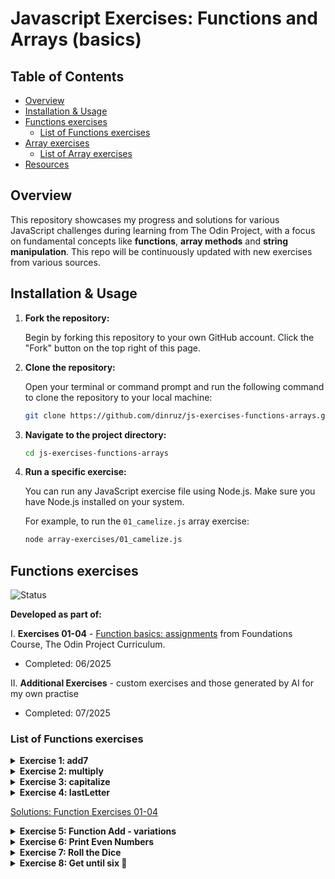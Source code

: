 # Javascript Exercises: Functions and Arrays (basics)

## Table of Contents

- [Overview](#overview)
- [Installation & Usage](#installation--usage)
- [Functions exercises](#functions-exercises)
  - [List of Functions exercises](#list-of-functions-exercises)
- [Array exercises](#array-exercises)
  - [List of Array exercises](#list-of-array-exercises)
- [Resources](#resources)

## Overview

This repository showcases my progress and solutions for various JavaScript challenges during learning from The Odin Project, with a focus on fundamental concepts like **functions**, **array methods** and **string manipulation**. This repo will be continuously updated with new exercises from various sources.

## Installation & Usage

1.  **Fork the repository:**

    Begin by forking this repository to your own GitHub account. Click the "Fork" button on the top right of this page.

2.  **Clone the repository:**

    Open your terminal or command prompt and run the following command to clone the repository to your local machine:

    ```bash
    git clone https://github.com/dinruz/js-exercises-functions-arrays.git
    ```

3.  **Navigate to the project directory:**

    ```bash
    cd js-exercises-functions-arrays
    ```

4.  **Run a specific exercise:**

    You can run any JavaScript exercise file using Node.js. Make sure you have Node.js installed on your system.

    For example, to run the `01_camelize.js` array exercise:

    ```bash
    node array-exercises/01_camelize.js
    ```

## Functions exercises 

![Status](https://img.shields.io/badge/Status-Complete-brightgreen)

  **Developed as part of:** 
  
 I.  **Exercises 01-04** - [Function basics: assignments](https://www.theodinproject.com/lessons/foundations-function-basics#assignment) from Foundations Course, The Odin Project Curriculum.

   *  Completed:  06/2025

II. **Additional Exercises** - custom exercises and those generated by AI for my own practise

   * Completed: 07/2025


### List of Functions exercises

<details>
  <summary><strong>Exercise 1: add7</strong></summary>

  Write a function called **add7** that takes one number and returns that number + 7.
  Write function and test the output with *console.log*.

</details>

<details>
  <summary><strong>Exercise 2: multiply</strong></summary>

Write a function called **multiply** that takes 2 numbers and returns their product.
Write function and test the output with *console.log*.

</details>

<details>
  <summary><strong>Exercise 3: capitalize</strong></summary>

Write a function called **capitalize** that takes a string and returns that string with only the first letter capitalized. 
Make sure that it can take strings that are lowercase, UPPERCASE or BoTh.

</details>

<details>
  <summary><strong>Exercise 4: lastLetter </strong></summary>
  

Write a function called **lastLetter** that takes a string and returns the very last letter of that string: lastLetter("abcd") should return "d".  
  
</details>

[Solutions: Function Exercises 01-04](./functions-exercises/basicFunctions.js)

<details>
  <summary><strong>Exercise 5: Function Add - variations </strong></summary>
  
I. Write a function `add(num1, num2)` that returns the result. Use only 'return'.

II. Write similar function `addStore(num3,num4)` and store the result in a new variable 'total'. Print the value of the total variable to the console.

III. Write this function as arrow function - `addArrow(num5,num6)`.

 [Solution: fnAdd.js](./functions-exercises/05_fnAdd.js) 

</details>

<details>
  <summary><strong>Exercise 6: Print Even Numbers</strong></summary>
  
Write a function `printEvenNumbers(start, end)`.

Within this function, use a `for loop` to print all even numbers between start and end (inclusive of start and end if they are even). Finally, call the function with the range 1-15.

 [Solution: fnPrintEven.js](./functions-exercises/06_fnPrintEven.js) 

</details>

<details>
  <summary><strong>Exercise 7: Roll the Dice</strong></summary>
  
Write a function `getDiceNumber(time)`. Argument represents the total number of times a standard dice should be rolled. Print the roll's sequence number and the result of that roll to the console (e.g., "1. dice number is: 3" etc.).

Call the function which should roll the dice 8 times.

 [Solution: rollDice.js](./functions-exercises/07_rollDice.js) 

</details>

<details>
  <summary><strong>Exercise 8: Get until six 🎲</strong></summary>
  
Write a function `getUntilSix` and call it.

It should simulate rolling a die repeatedly until the number 6 is rolled.

 [Solution: getUntilSix.js](./functions-exercises/08_getUntilSix.js) 


## Array Exercises

  ![Status](https://img.shields.io/badge/Status-Complete-brightgreen)

  **Developed as part of:** The Odin Project assignment, challenges sourced from [javascript.info](https://javascript.info/array-methods#tasks).

  **Creation Date:** 16-07-2025

  **Completion Date:** 23-07-2025


### List of Array exercises

<details>
  <summary><strong>Exercise 1: Camelize()</strong></summary>

  Write the function `camelize(str)` that changes dash-separated words like “my-short-string” into camel-cased “myShortString”. 
    
  That is: removes all dashes, each word after dash becomes uppercased. Examples:

```javascript
camelize("background-color") == 'backgroundColor';
camelize("list-style-image") == 'listStyleImage';
camelize("-webkit-transition") == 'WebkitTransition';
```


[Solution: Camelize.js](./array-exercises/01_camelize.js)

</details>

<details>
  <summary><strong>Exercise 2: Filter range</strong></summary>


  Write a function `filterRange(arr, a, b)` that gets an array `arr`, looks for elements with values higher or equal to a and lower or equal to b and return a result as an array.
  For instance:

```javascript
let arr = [5, 3, 8, 1];
let filtered = filterRange(arr, 1, 4);
alert( filtered ); // 3,1 (matching values)
// alert( arr ); // 5,3,8,1 (not modified)
```


[Solution: filterRange.js](./array-exercises/02_filterRange.js)

</details>

<details>
  <summary><strong>Exercise 3: Filter range in place </strong></summary>
  
   Write a function `filterRangeInPlace(arr, a, b)` that gets an array `arr` and removes from it all values except those that are between a and b.
  The test is: `a ≤ arr[i] ≤ b`.
  The function should only modify the array. It should not return anything.

```javascript
let arr = [5, 3, 8, 1];
filterRangeInPlace(arr, 1, 4); // removed the numbers except from 1 to 4
// alert( arr ); // [3, 1]
```

 [Solution: filterRangeInPlace.js](./array-exercises/03_filterRangeInPlace.js)</p>
</details>

<details>
  <summary><strong>Exercise 4: Sort in decreasing order </strong></summary>
  

  ```javascript
let arr = [5, 2, 1, -10, 8];
// ... your code to sort it in decreasing order
// alert( arr ); // 8, 5, 2, 1, -10
  ```

[Solution: sortInDecreasingOrder.js](./array-exercises/04_sortInDecreasingOrder.js)
</details>

<details>
  <summary><strong>Exercise 5: Copy and sort array</strong></summary>


  We have an array of strings arr. We’d like to have a sorted copy of it, but keep arr unmodified.

  Create a function `copySorted(arr)` that returns such a copy.

```javascript
let arr = ["HTML", "JavaScript", "CSS"];
let sorted = copySorted(arr);
alert( sorted ); // CSS, HTML, JavaScript
// alert( arr ); // HTML, JavaScript, CSS (no changes)
```
 
 [Solution: copyAndSortArray.js](./array-exercises/05_copyAndSortArray.js)
</details>

<details>
  <summary><strong>Exercise 6: Shuffle an array</strong></summary>

  Write the function `shuffle(array)` that shuffles (randomly reorders) elements of the array.
  Multiple runs of shuffle may lead to different orders of elements. 
  For instance:

```javascript
let arr = [1, 2, 3];
shuffle(arr);
    // arr = [3, 2, 1]
shuffle(arr);
    // arr = [2, 1, 3]
shuffle(arr);
    // arr = [3, 1, 2]
  // ...
```
All element orders should have an equal probability. 
For instance, [1,2,3] can be reordered as [1,2,3] or [1,3,2] or [3,1,2] etc, with equal probability of each case.
 

 [Solution: shuffleAnArray.js](./array-exercises/06_shuffleAnArray.js)
</details>


<details>
  <summary><strong>Exercise 7: Filter unique array members </strong></summary>


Let arr be an array. Create a function `unique(arr)` that should return an array with unique items of arr.
For instance:

 ```javascript
 
 function unique(arr) {
    /* your code */
    }
    let strings = ["Hare", "Krishna", "Hare", "Krishna",
    "Krishna", "Krishna", "Hare", "Hare", ":-O"
    ];
    alert( unique(strings) ); // Hare, Krishna, :-O
```


[Solution: filterUnique.js](./array-exercises/07_filterUnique.js)
</details>


## Resources

This repository is built upon exercises and assignments primarily sourced from here:

* [The Odin Project](https://www.theodinproject.com/)
* [javascript.info](https://javascript.info/) 